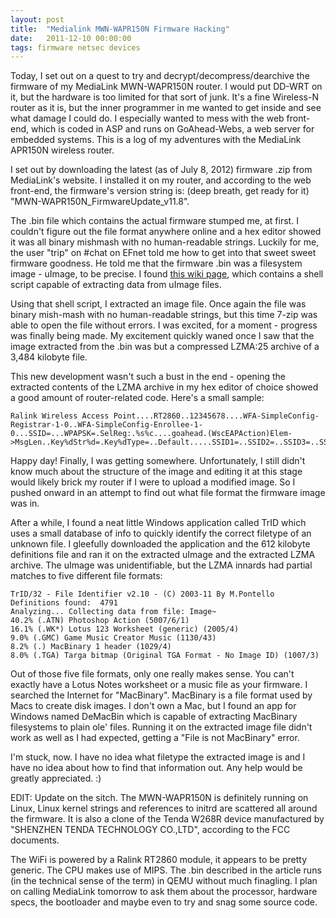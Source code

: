 ```yaml
---
layout: post
title:  "Medialink MWN-WAPR150N Firmware Hacking"
date:   2011-12-10 00:00:00
tags: firmware netsec devices
---
```


 Today, I set out on a quest to try and decrypt/decompress/dearchive the firmware of my MediaLink MWN-WAPR150N router. I would put DD-WRT on it, but the hardware is too limited for that sort of junk. It's a fine Wireless-N router as it is, but the inner programmer in me wanted to get inside and see what damage I could do. I especially wanted to mess with the web front-end, which is coded in ASP and runs on GoAhead-Webs, a web server for embedded systems. This is a log of my adventures with the MediaLink APR150N wireless router.

I set out by downloading the latest (as of July 8, 2012) firmware .zip from MediaLink's website. I installed it on my router, and according to the web front-end, the firmware's version string is: (deep breath, get ready for it) "MWN-WAPR150N_FirmwareUpdate_v11.8".

The .bin file which contains the actual firmware stumped me, at first. I couldn't figure out the file format anywhere online and a hex editor showed it was all binary mishmash with no human-readable strings. Luckily for me, the user "trip" on #chat on EFnet told me how to get into that sweet sweet firmware goodness. He told me that the firmware .bin was a filesystem image - uImage, to be precise. I found [this wiki page](http://buffalo.nas-central.org/wiki/How_to_Extract_an_uImage), which contains a shell script capable of extracting data from uImage files.

Using that shell script, I extracted an image file. Once again the file was binary mish-mash with no human-readable strings, but this time 7-zip was able to open the file without errors. I was excited, for a moment - progress was finally being made. My excitement quickly waned once I saw that the image extracted from the .bin was but a compressed LZMA:25 archive of a 3,484 kilobyte file.

This new development wasn't such a bust in the end - opening the extracted contents of the LZMA archive in my hex editor of choice showed a good amount of router-related code. Here's a small sample:
 

    Ralink Wireless Access Point....RT2860..12345678....WFA-SimpleConfig-Registrar-1-0..WFA-SimpleConfig-Enrollee-1-0...SSID=...WPAPSK=.SelReg:.%s%c....goahead.(WscEAPAction)Elem->MsgLen..Key%dStr%d=.Key%dType=..Default.....SSID1=..SSID2=..SSID3=..SSID4=..Auth


Happy day! Finally, I was getting somewhere. Unfortunately, I still didn't know much about the structure of the image and editing it at this stage would likely brick my router if I were to upload a modified image. So I pushed onward in an attempt to find out what file format the firmware image was in.

After a while, I found a neat little Windows application called TrID which uses a small database of info to quickly identify the correct filetype of an unknown file. I gleefully downloaded the application and the 612 kilobyte definitions file and ran it on the extracted uImage and the extracted LZMA archive. The uImage was unidentifiable, but the LZMA innards had partial matches to five different file formats:
 

    TrID/32 - File Identifier v2.10 - (C) 2003-11 By M.Pontello 
    Definitions found:  4791 
    Analyzing... Collecting data from file: Image~ 
    40.2% (.ATN) Photoshop Action (5007/6/1) 
    16.1% (.WK*) Lotus 123 Worksheet (generic) (2005/4)  
    9.0% (.GMC) Game Music Creator Music (1130/43) 
    8.2% (.) MacBinary 1 header (1029/4)  
    8.0% (.TGA) Targa bitmap (Original TGA Format - No Image ID) (1007/3)



Out of those five file formats, only one really makes sense. You can't exactly have a Lotus Notes worksheet or a music file as your firmware.
I searched the Internet for "MacBinary". MacBinary is a file format used by Macs to create disk images. I don't own a Mac, but I found an app for Windows named DeMacBin which is capable of extracting MacBinary filesystems to plain ole' files. Running it on the extracted image file didn't work as well as I had expected, getting a "File is not MacBinary" error.

I'm stuck, now. I have no idea what filetype the extracted image is and I have no idea about how to find that information out. Any help would be greatly appreciated. :)

 

EDIT: Update on the sitch. The MWN-WAPR150N is definitely running on Linux, Linux kernel strings and references to initrd are scattered all around the firmware. It is also a clone of the Tenda W268R device manufactured by "SHENZHEN TENDA TECHNOLOGY CO.,LTD", according to the FCC documents.

The WiFi is powered by a Ralink RT2860 module, it appears to be pretty generic. The CPU makes use of MIPS. The .bin described in the article runs (in the technical sense of the term) in QEMU without much finagling. I plan on calling MediaLink tomorrow to ask them about the processor, hardware specs, the bootloader and maybe even to try and snag some source code.